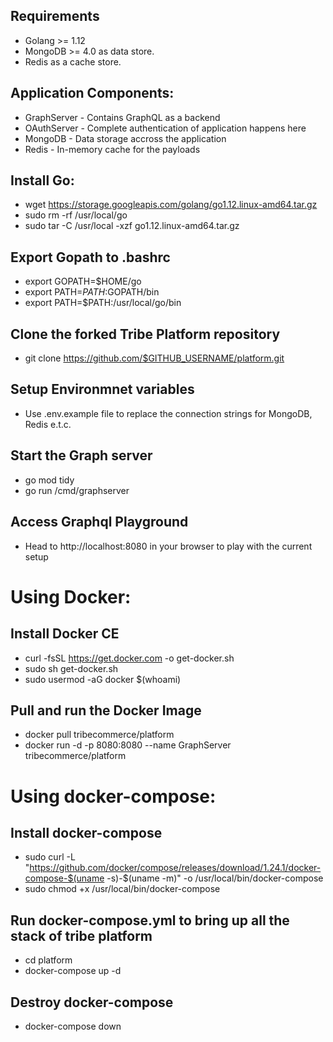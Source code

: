 ## Requirements

   - Golang >= 1.12
   - MongoDB >= 4.0 as data store.
   - Redis as a cache store.

## Application Components:

- GraphServer - Contains GraphQL as a backend
- OAuthServer - Complete authentication of application happens here
- MongoDB - Data storage accross the application
- Redis - In-memory cache for the payloads

## Install Go:

 - wget https://storage.googleapis.com/golang/go1.12.linux-amd64.tar.gz
 - sudo rm -rf /usr/local/go
 - sudo tar -C /usr/local -xzf go1.12.linux-amd64.tar.gz
 
## Export Gopath to .bashrc

 - export GOPATH=$HOME/go
 - export PATH=$PATH:$GOPATH/bin
 - export PATH=$PATH:/usr/local/go/bin

## Clone the forked Tribe Platform repository

 - git clone https://github.com/$GITHUB_USERNAME/platform.git

## Setup Environmnet variables

- Use .env.example file to replace the connection strings for MongoDB, Redis e.t.c.

## Start the Graph server

 - go mod tidy
 - go run /cmd/graphserver

## Access Graphql Playground

 - Head to http://localhost:8080 in your browser to play with the current setup

# Using Docker:
## Install Docker CE

- curl -fsSL https://get.docker.com -o get-docker.sh
- sudo sh get-docker.sh
- sudo usermod -aG docker $(whoami)

## Pull and run the Docker Image

- docker pull tribecommerce/platform
- docker run -d -p 8080:8080 --name GraphServer tribecommerce/platform

# Using docker-compose:

## Install docker-compose

- sudo curl -L "https://github.com/docker/compose/releases/download/1.24.1/docker-compose-$(uname -s)-$(uname -m)" -o /usr/local/bin/docker-compose
- sudo chmod +x /usr/local/bin/docker-compose

## Run docker-compose.yml to bring up all the stack of tribe platform

- cd platform
- docker-compose up -d

## Destroy docker-compose

- docker-compose down